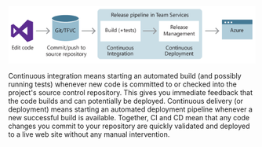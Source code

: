 ![A typical release pipeline for web applications](./media/ReleasePipeline.png)

Continuous integration means starting an automated build (and possibly running tests) whenever new code is committed to or checked into the project's source control repository. This gives you immediate feedback that the code builds and can potentially be deployed. Continuous delivery (or deployment) means starting an automated deployment pipeline whenever a new successful build is available. Together, CI and CD mean that any code changes you commit to your repository are quickly validated and deployed to a live web site without any manual intervention.